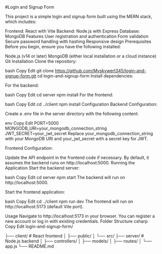 #Login and Signup Form

This project is a simple login and signup form built using the MERN stack, which includes:

Frontend: React with Vite
Backend: Node.js with Express
Database: MongoDB
Features
User registration and authentication
Form validation
Secure password handling with hashing
Responsive design
Prerequisites
Before you begin, ensure you have the following installed:

Node.js (v14 or later)
MongoDB (either local installation or a cloud instance)
Git
Installation
Clone the repository:

bash
Copy
Edit
git clone https://github.com/Mvskywert345/login-and-signup-form.git
cd login-and-signup-form
Install dependencies:

For the backend:

bash
Copy
Edit
cd server
npm install
For the frontend:

bash
Copy
Edit
cd ../client
npm install
Configuration
Backend Configuration:

Create a .env file in the server directory with the following content:

env
Copy
Edit
PORT=5000
MONGODB_URI=your_mongodb_connection_string
JWT_SECRET=your_jwt_secret
Replace your_mongodb_connection_string with your MongoDB URI and your_jwt_secret with a secret key for JWT.

Frontend Configuration:

Update the API endpoint in the frontend code if necessary. By default, it assumes the backend runs on http://localhost:5000.
Running the Application
Start the backend server:

bash
Copy
Edit
cd server
npm start
The backend will run on http://localhost:5000.

Start the frontend application:

bash
Copy
Edit
cd ../client
npm run dev
The frontend will run on http://localhost:5173 (default Vite port).

Usage
Navigate to http://localhost:5173 in your browser.
You can register a new account or log in with existing credentials.
Folder Structure
csharp
Copy
Edit
login-and-signup-form/


├── client/         # React frontend
│   ├── public/
│   └── src/
├── server/         # Node.js backend
│   ├── controllers/
│   ├── models/
│   ├── routes/
│   └── app.js
└── README.md
